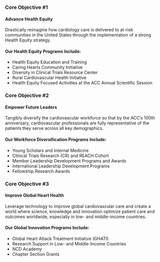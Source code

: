 ### Core Objective #1
#### Advance Health Equity

Drastically reimagine how cardiology care is delivered to at-risk communities in the United States through the implementation of a strong Health Equity strategy.

#### Our Health Equity Programs Include:

* Health Equity Education and Training
* Caring Hearts Community Initiative
* Diversity in Clinical Trials Resource Center
* Rural Cardiovascular Health Initiative
* Health Equity Focused Activities at the ACC Annual Scientific Session

### Core Objective #2
#### Empower Future Leaders

Tangibly diversify the cardiovascular workforce so that by the ACC’s 100th anniversary, cardiovascular professionals are fully representative of the patients they serve across all key demographics.

#### Our Workforce Diversification Programs Include:

* Young Scholars and Internal Medicine
* Clinical Trials Research (CR) and REACH Cohort
* Member Leadership Development Programs and Awards
* International Leadership Development Programs
* Fellowship Research Awards

### Core Objective #3
#### Improve Global Heart Health

Leverage technology to improve global cardiovascular care and create a world where science, knowledge and innovation optimize patient care and outcomes worldwide, especially in low- and middle-income countries.

#### Our Global Innovation Programs Include:
* Global Heart Attack Treatment Initiative (GHATI)
* Research Support in Low- and Middle-Income Countries
* NCD Academy
* Chapter Section Grants